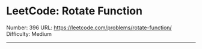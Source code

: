 # LeetCode: Rotate Function

Number: 396
URL: https://leetcode.com/problems/rotate-function/
Difficulty: Medium

---
